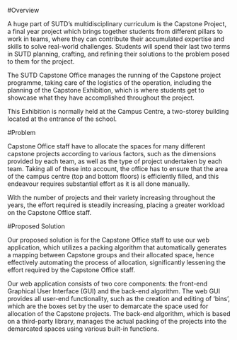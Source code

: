 #Overview 

 A huge part of SUTD’s multidisciplinary curriculum is the Capstone Project, a final year project which brings together students from different pillars to work in teams, where they can contribute their accumulated expertise and skills to solve real-world challenges. Students will spend their last two terms in SUTD planning, crafting, and refining their solutions to the problem posed to them for the project.  
 
The SUTD Capstone Office manages the running of the Capstone project programme, taking care of the logistics of the operation, including the planning of the Capstone Exhibition, which is where students get to showcase what they have accomplished throughout the project.  
 
This Exhibition is normally held at the Campus Centre, a two-storey building located at the entrance of the school. 
 
#Problem 
 
Capstone Office staff have to allocate the spaces for many different capstone projects according to various factors, such as the dimensions provided by each team, as well as the type of project undertaken by each team. Taking all of these into account, the office has to ensure that the area of the campus centre (top and bottom floors) is efficiently filled, and this endeavour requires substantial effort as it is all done manually.  
 
With the number of projects and their variety increasing throughout the years, the effort required is steadily increasing, placing a greater workload on the Capstone Office staff. 

#Proposed Solution 
 
Our proposed solution is for the Capstone Office staff to use our web application, which utilizes a packing algorithm that automatically generates a mapping between Capstone groups and their allocated space, hence effectively automating the process of allocation, significantly lessening the effort required by the Capstone Office staff. 
 
Our web application consists of two core components: the front-end Graphical User Interface (GUI) and the back-end algorithm. The web GUI provides all user-end functionality, such as the creation and editing of ‘bins’, which are the boxes set by the user to demarcate the space used for allocation of the Capstone projects. The back-end algorithm, which is based on a third-party library, manages the actual packing of the projects into the demarcated spaces using various built-in functions. 
 
 


